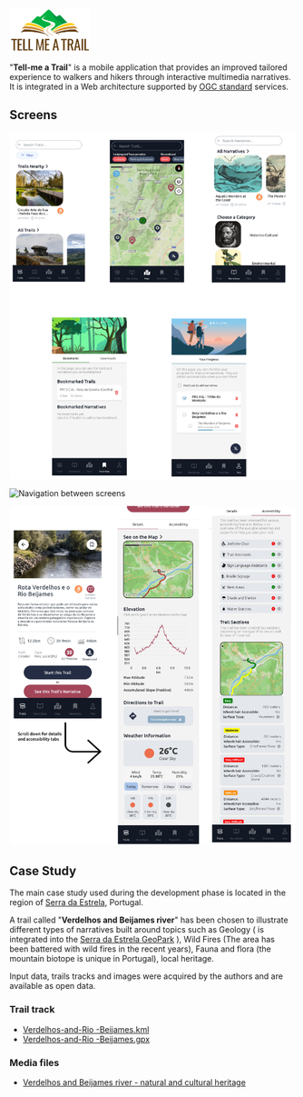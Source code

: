 <img src="media/media.png" alt="media" style="zoom:14%;" />



"**Tell-me a Trail**" is a mobile application that provides an improved tailored experience to walkers and hikers through interactive multimedia narratives. It is integrated in a Web architecture supported by [OGC standard](https://www.ogc.org/publications/) services.



## Screens



![Main screens of the app](media/main-screens.png)



![Navigation between screens](media/MapFlow.png)



![Details of the trail called "Verdelhos and Beijames Streem" ](media/trailTabs.png)

## Case Study

The main case study used during the development phase is located in the region of [Serra da Estrela](https://en.wikipedia.org/wiki/Serra_da_Estrela), Portugal.

A trail called "**Verdelhos and Beijames river**" has been chosen to illustrate different types of narratives built around topics such as Geology ( is integrated into the [Serra da Estrela GeoPark](https://www.geoparkestrela.pt/) ), Wild Fires (The area has been battered with wild fires in the recent years), Fauna and flora (the mountain biotope is unique in Portugal), local heritage.

Input data, trails tracks and images were acquired by the authors and are available as open data.

### Trail track

- [Verdelhos-and-Rio -Beijames.kml](trail/Verdelhos-and-Rio-Beijames.kml)
- [Verdelhos-and-Rio -Beijames.gpx](trail/Verdelhos-and-Rio-Beijames.gpx)

### Media files

- [Verdelhos and Beijames river - natural and cultural heritage](narratives/heritage/)

